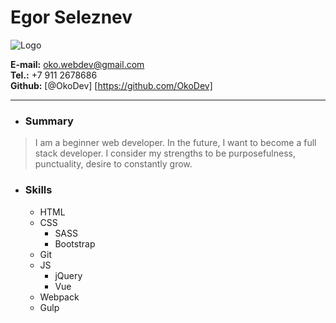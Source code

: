 # Egor Seleznev

![Logo](https://lh3.googleusercontent.com/UlWzmNBxEmoSpBfkEyUn9v-gPI_u_mmNWZU6Wx--3K7So-Fo56YR60ZVID5CBynoFVBprjnkvqrMB2dKRbn1ap3wIQ3uJaul_te7_t2ibSYhgAHmyLuWbmKJQz482qTCsJz2J7oHn57_PouygzWqUAs91F2xrbi7CFM9L-0swYJpKMMFLY7EAoMV2Dc7IEWA8E3c_92e9vCpeqEbkfYcvMngbANAogX0lYVO16-7a9wsZAiXQ2CATMSEZe_ZeoF8eIcnZZCtlrqp9IhCJuRRMkgimZQDuk3RfW4MkyEBQ9vMCQc0gLIQyKpQUS8anDHi_K89sVx-KPlrjeTFcnHUQVx16rKKzT-QH1KHAH3Ko0WP5zMFjHp5HWuOZ9rZfcAcq5A1W86VVgQDNMQC9zZrSGixf9BD5St6Z4UK1N9aS0niNFoDAeMsrQTFO14iilNgCD4RGDCyc9Zl9hW0BBTCrCRnqQ8tGDKxIDcX71hOmArPY7CgSPXyC-PY4-PS73SU7XHYeUjswNk6C1cgwnep0XwReS9eJBMO_sMgCZwT3jy7q5cArd8AiAEPQfldVI455kFiOuzCwNvrxOUr4tYvMvJO0faAurLLr3yic3GS-VkrZgQ8ix7k7FzYp19xcKsybPrMx9VTJTFjs4iqJPj-JCsvSVngDK1PWgQ6Z5v9YWoW2frdXZiNaLbULg_8=w520-h781-no?authuser=0)


 **E-mail:** <oko.webdev@gmail.com>  
 **Tel.:** +7 911 2678686  
 **Github:** [@OkoDev] [https://github.com/OkoDev]
 ___

* ### Summary

>I am a beginner web developer. 
>In the future, I want to become a full stack developer. 
>I consider my strengths to be purposefulness, punctuality, desire to constantly grow.

* ### Skills
    * HTML
    * CSS
       * SASS
       * Bootstrap
    * Git
    * JS
       * jQuery
       * Vue
    * Webpack
    * Gulp

